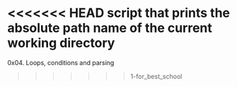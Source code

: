 <<<<<<< HEAD
script that prints the absolute path name of the current working directory
=======
0x04. Loops, conditions and parsing
>>>>>>> 1-for_best_school
